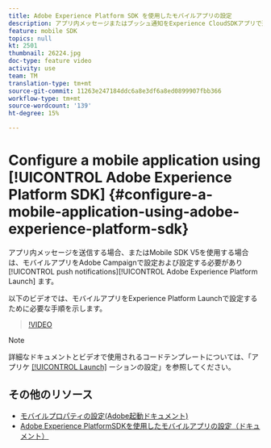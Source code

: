 ```yaml
---
title: Adobe Experience Platform SDK を使用したモバイルアプリの設定
description: アプリ内メッセージまたはプッシュ通知をExperience CloudSDKアプリで送信するには、モバイルアプリをAdobe Experience Platform Launchで設定し、Adobe Campaignで設定する必要があります
feature: mobile SDK
topics: null
kt: 2501
thumbnail: 26224.jpg
doc-type: feature video
activity: use
team: TM
translation-type: tm+mt
source-git-commit: 11263e247184ddc6a8e3df6a8ed0899907fbb366
workflow-type: tm+mt
source-wordcount: '139'
ht-degree: 15%

---
```



# Configure a mobile application using [!UICONTROL Adobe Experience Platform SDK] {#configure-a-mobile-application-using-adobe-experience-platform-sdk}

アプリ内メッセージを送信する場合、またはMobile SDK V5を使用する場合は、モバイルアプリをAdobe Campaignで設定および設定する必要があり [!UICONTROL push notifications][!UICONTROL Adobe Experience Platform Launch] ます。

以下のビデオでは、モバイルアプリをExperience Platform Launchで設定するために必要な手順を示します。

>[!VIDEO](https://video.tv.adobe.com/v/26224?quality=12)

>[!NOTE]
>
>詳細なドキュメントとビデオで使用されるコードテンプレートについては、「アプリケ [[!UICONTROL Launch]](https://helpx.adobe.com/campaign/kb/configuring-app-sdk.html#ConfiguringyourapplicationinLaunch) ーションの設定」を参照してください。

## その他のリソース

* [モバイルプロパティの設定(Adobe起動ドキュメント)](https://aep-sdks.gitbook.io/docs/getting-started/create-a-mobile-property)
* [Adobe Experience PlatformSDKを使用したモバイルアプリの設定（ドキュメント）](https://helpx.adobe.com/jp/campaign/kb/configuring-app-sdk.html)
